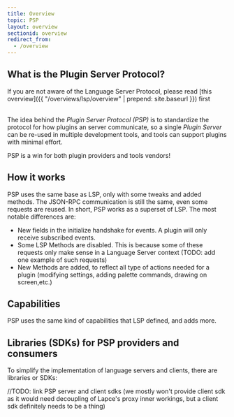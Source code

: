 ```yaml
---
title: Overview
topic: PSP
layout: overview
sectionid: overview
redirect_from:
  - /overview
---
```


## What is the Plugin Server Protocol?

If you are not aware of the Language Server Protocol, please read [this overview]({{ "/overviews/lsp/overview" | prepend: site.baseurl }}) first
<br>
<br>

The idea behind the <i>Plugin Server Protocol (PSP)</i> is to standardize the protocol for how plugins an server communicate, so a single <i>Plugin Server</i> can be re-used in multiple development tools, and tools can support plugins with minimal effort.

PSP is a win for both plugin providers and tools vendors!

## How it works

PSP uses the same base as LSP, only with some tweaks and added methods. The JSON-RPC communication is still the same, even some requests are reused. In short, PSP works as a superset of LSP. The most notable differences are:

- New fields in the initialize handshake for events. A plugin will only receive subscribed events.
- Some LSP Methods are disabled. This is because some of these requests only make sense in a Language Server context (TODO: add one example of such requests)
- New Methods are added, to reflect all type of actions needed for a plugin (modifying settings, adding palette commands, drawing on screen,etc.)

## Capabilities

PSP uses the same kind of capabilities that LSP defined, and adds more.

## Libraries (SDKs) for PSP providers and consumers

To simplify the implementation of language servers and clients, there are libraries or SDKs:

//TODO: link PSP server and client sdks (we mostly won't provide client sdk as it would need decoupling of Lapce's proxy inner workings, but a client sdk definitely needs to be a thing)
